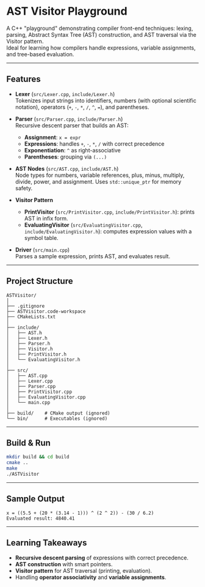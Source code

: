 # AST Visitor Playground

A C++ "playground" demonstrating compiler front-end techniques: lexing, parsing, Abstract Syntax Tree (AST) construction, and AST traversal via the Visitor pattern.  
Ideal for learning how compilers handle expressions, variable assignments, and tree-based evaluation.

---

## Features

- **Lexer** (`src/Lexer.cpp`, `include/Lexer.h`)  
  Tokenizes input strings into identifiers, numbers (with optional scientific notation), operators (`+`, `-`, `*`, `/`, `^`, `=`), and parentheses.

- **Parser** (`src/Parser.cpp`, `include/Parser.h`)  
  Recursive descent parser that builds an AST:  
  - **Assignment**: `x = expr`  
  - **Expressions**: handles `+`, `-`, `*`, `/` with correct precedence  
  - **Exponentiation**: `^` as right-associative  
  - **Parentheses**: grouping via `(...)`

- **AST Nodes** (`src/AST.cpp`, `include/AST.h`)  
  Node types for numbers, variable references, plus, minus, multiply, divide, power, and assignment. Uses `std::unique_ptr` for memory safety.

- **Visitor Pattern**  
  - **PrintVisitor** (`src/PrintVisitor.cpp`, `include/PrintVisitor.h`): prints AST in infix form.  
  - **EvaluatingVisitor** (`src/EvaluatingVisitor.cpp`, `include/EvaluatingVisitor.h`): computes expression values with a symbol table.

- **Driver** (`src/main.cpp`)  
  Parses a sample expression, prints AST, and evaluates result.

---

## Project Structure

```
ASTVisitor/
│
├── .gitignore
├── ASTVisitor.code-workspace
├── CMakeLists.txt
│
├── include/
│   ├── AST.h
│   ├── Lexer.h
│   ├── Parser.h
│   ├── Visitor.h
│   ├── PrintVisitor.h
│   └── EvaluatingVisitor.h
│
├── src/
│   ├── AST.cpp
│   ├── Lexer.cpp
│   ├── Parser.cpp
│   ├── PrintVisitor.cpp
│   ├── EvaluatingVisitor.cpp
│   └── main.cpp
│
├── build/    # CMake output (ignored)
└── bin/      # Executables (ignored)
```

---

## Build & Run

```bash
mkdir build && cd build
cmake ..
make
./ASTVisitor
```

---

## Sample Output

```
x = ((5.5 + (20 * (3.14 - 1))) ^ (2 ^ 2)) - (30 / 6.2)
Evaluated result: 4840.41
```

---

## Learning Takeaways

- **Recursive descent parsing** of expressions with correct precedence.  
- **AST construction** with smart pointers.  
- **Visitor pattern** for AST traversal (printing, evaluation).  
- Handling **operator associativity** and **variable assignments**.
